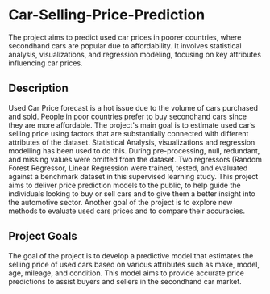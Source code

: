 # Car-Selling-Price-Prediction

The project aims to predict used car prices in poorer countries, where secondhand cars are popular due to affordability. It involves statistical analysis, visualizations, and regression modeling, focusing on key attributes influencing car prices.

## Description
Used Car Price forecast is a hot issue due to  the volume of cars purchased and sold. People in poor countries prefer to buy secondhand cars since they are more affordable. The project's main goal is to estimate used car’s selling price using factors that are substantially connected with different attributes of the dataset. Statistical Analysis, visualizations and regression modelling has been used to do this. 
During pre-processing, null, redundant, and missing values were omitted from the dataset. Two regressors (Random Forest Regressor, Linear Regression were trained, tested, and evaluated against a benchmark dataset in this supervised learning study. 
This project aims to deliver price prediction models to the public, to help guide the individuals looking to buy or sell cars and to give them a better insight into the automotive sector. Another goal of the project is to explore new methods to evaluate used cars prices and to compare their accuracies.



## Project Goals
The goal of the project is to develop a predictive model that estimates the selling price of used cars based on various attributes such as make, model, age, mileage, and condition. This model aims to provide accurate price predictions to assist buyers and sellers in the secondhand car market.
